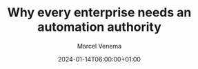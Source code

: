 ---
title: "Why every enterprise needs an automation authority"
description: ""
date: 2024-01-14T06:00:00+01:00
image: "/images/blog/image-placeholder.png"
categories: ["DevOps"]
author: "Marcel Venema" 
tags: [""]
draft: true
---